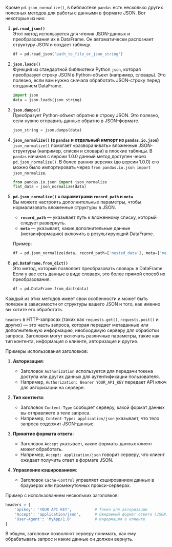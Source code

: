 Кроме `pd.json_normalize()`, в библиотеке `pandas` есть несколько других полезных методов для работы с данными в формате JSON. Вот некоторые из них:

1. **`pd.read_json()`**  
   Этот метод используется для чтения JSON-данных и преобразования их в DataFrame. Он автоматически распознает структуру JSON и создает таблицу.

   ```python
   df = pd.read_json('path_to_file_or_json_string')
   ```

2. **`json.loads()`**  
   Функция из стандартной библиотеки Python `json`, которая преобразует строку JSON в Python-объект (например, словарь). Это полезно, если вам нужно сначала обработать JSON-строку перед созданием DataFrame.

   ```python
   import json
   data = json.loads(json_string)
   ```

3. **`json.dumps()`**  
   Преобразует Python-объект обратно в строку JSON. Это полезно, если нужно отправить данные обратно в JSON-формате.

   ```python
   json_string = json.dumps(data)
   ```

4. **`json_normalize()` (в `pandas` и отдельный импорт из `pandas.io.json`)**  
   `json_normalize()` помогает «разворачивать» вложенные JSON-структуры (например, списки и словари) в плоские таблицы. В `pandas` начиная с версии 1.0.0 данный метод доступен через `pd.json_normalize()`. В более ранних версиях (до версии 1.0.0) его можно было импортировать через `from pandas.io.json import json_normalize`.

   ```python
   from pandas.io.json import json_normalize
   flat_data = json_normalize(data)
   ```

5. **`pd.json_normalize()` с параметрами `record_path` и `meta`**  
   Вы можете настроить дополнительные параметры, чтобы нормализовать вложенные структуры в JSON.

   - **`record_path`** — указывает путь к вложенному списку, который следует развернуть.
   - **`meta`** — указывает, какие дополнительные данные (метаинформацию) включить в результирующий DataFrame.

   Пример:
   ```python
   df = pd.json_normalize(data, record_path=['nested_data'], meta=['meta_info'])
   ```

6. **`pd.DataFrame.from_dict()`**  
   Это метод, который позволяет преобразовать словарь в DataFrame. Если у вас есть данные в виде словаря, это более прямой способ их преобразования.

   ```python
   df = pd.DataFrame.from_dict(data)
   ```

Каждый из этих методов имеет свои особенности и может быть полезен в зависимости от структуры вашего JSON и того, как именно вы хотите его обработать.

















`headers` в HTTP-запросах (таких как `requests.get()`, `requests.post()` и других) — это часть запроса, которая передает метаданные или дополнительную информацию, необходимую серверу для обработки запроса. Заголовки могут включать различные параметры, такие как тип контента, информация о клиенте, авторизация и другие.

Примеры использования заголовков:

1. **Авторизация**:
   - Заголовок `Authorization` используется для передачи токена доступа или других данных для аутентификации пользователя.
   - Например, `Authorization: Bearer YOUR_API_KEY` передает API ключ для авторизации на сервере.

2. **Тип контента**:
   - Заголовок `Content-Type` сообщает серверу, какой формат данных вы отправляете в теле запроса.
   - Например, `Content-Type: application/json` указывает, что тело запроса содержит JSON-данные.

3. **Принятие формата ответа**:
   - Заголовок `Accept` указывает, какие форматы данных клиент может обработать.
   - Например, `Accept: application/json` говорит серверу, что клиент ожидает получить ответ в формате JSON.

4. **Управление кэшированием**:
   - Заголовок `Cache-Control` управляет кэшированием данных в браузерах или промежуточных прокси-серверах.

Пример с использованием нескольких заголовков:

```python
headers = {
    'apikey': 'YOUR API KEY',          # Токен для авторизации
    'Accept': 'application/json',      # Ожидаемый формат ответа (JSON)
    'User-Agent': 'MyApp/1.0'          # Информация о клиенте
}
```

В общем, заголовки позволяют серверу понимать, как ему обрабатывать запрос и какие данные он должен вернуть.